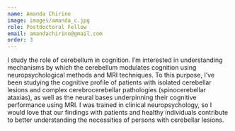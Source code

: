 ```yaml
---
name: Amanda Chirino
image: images/amanda_c.jpg
role: Postdoctoral Fellow
email: amandachirino@gmail.com
order: 3
---
```


I study the role of cerebellum in cognition. I’m interested in understanding mechanisms by which the cerebellum modulates cognition using neuropsychological methods and MRI techniques. To this purpose, I’ve been studying the cognitive profile of patients with isolated cerebellar lesions and complex cerebrocerebellar pathologies (spinocerebellar ataxias), as well as the neural bases underpinning their cognitive performance using MRI. I was trained in clinical neuropsychology, so I would love that our findings with patients and healthy individuals contribute to better understanding the necessities of persons with cerebellar lesions.
